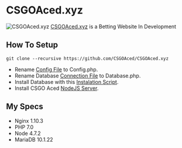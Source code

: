 # CSGOAced.xyz

![CSGOAced.xyz](https://cloud.githubusercontent.com/assets/14254842/26793504/1d5c3814-4a16-11e7-9386-8cc69239af6e.png)
[CSGOAced.xyz](https://www.csgoaced.xyz) is a Betting Website In Development

## How To Setup

    git clone --recursive https://github.com/CSGOAced/CSGOAced.xyz
  - Rename [Config File](https://github.com/CSGOAced/CSGOAced.xyz/blob/master/lib/controller/Config.php.default#L7) to Config.php.
  - Rename Database [Connection File](https://github.com/CSGOAced/CSGOAced.xyz/blob/master/lib/database/Connect.php.default) to Database.php.
  - Install Database with this [Instalation Script](https://gist.github.com/TiagoSeverino/6f5d8daf5e83f0612ed2b8cf64db3be2).
  - Install CSGO Aced [NodeJS Server](https://github.com/CSGOAced/CSGOAced.xyz-NodeServer).

## My Specs

 - Nginx 1.10.3
 - PHP 7.0
 - Node 4.7.2
 - MariaDB 10.1.22
